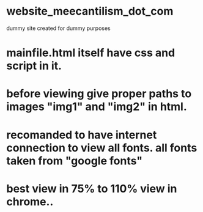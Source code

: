 # website_meecantilism_dot_com
dummy site created for dummy purposes

# mainfile.html itself have css and script in it.
# before viewing give proper paths to images "img1" and "img2" in html. 
# recomanded to have internet connection to view all fonts. all fonts taken from "google fonts"
# best view in 75% to 110% view in chrome..

